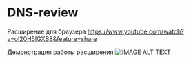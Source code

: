 # DNS-review
Расширение для браузера 
https://www.youtube.com/watch?v=ol20H5IGXB8&feature=share

Демонстрация работы расширения [![IMAGE ALT TEXT](http://img.youtube.com/vi/ol20H5IGXB8/0.jpg)](http://www.youtube.com/watch?v=ol20H5IGXB8 "Video Title")
